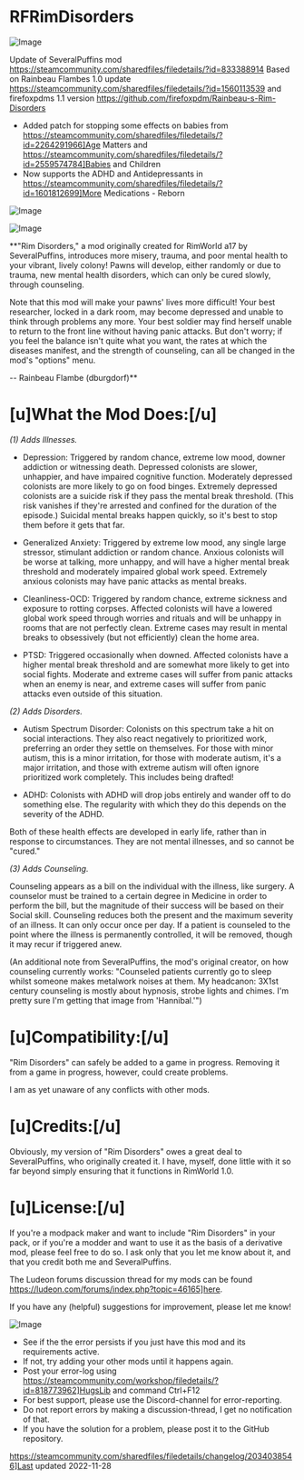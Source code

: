 # RFRimDisorders


![Image](https://i.imgur.com/buuPQel.png)

Update of SeveralPuffins mod
https://steamcommunity.com/sharedfiles/filedetails/?id=833388914
Based on Rainbeau Flambes 1.0 update
https://steamcommunity.com/sharedfiles/filedetails/?id=1560113539
and firefoxpdms 1.1 version
https://github.com/firefoxpdm/Rainbeau-s-Rim-Disorders

- Added patch for stopping some effects on babies from https://steamcommunity.com/sharedfiles/filedetails/?id=2264291966]Age Matters and https://steamcommunity.com/sharedfiles/filedetails/?id=2559574784]Babies and Children
- Now supports the ADHD and Antidepressants in https://steamcommunity.com/sharedfiles/filedetails/?id=1601812699]More Medications - Reborn

![Image](https://i.imgur.com/pufA0kM.png)

	
![Image](https://i.imgur.com/Z4GOv8H.png)


**"Rim Disorders," a mod originally created for RimWorld a17 by SeveralPuffins, introduces more misery, trauma, and poor mental health to your vibrant, lively colony! Pawns will develop, either randomly or due to trauma, new mental health disorders, which can only be cured slowly, through counseling. 

Note that this mod will make your pawns' lives more difficult! Your best researcher, locked in a dark room, may become depressed and unable to think through problems any more. Your best soldier may find herself unable to return to the front line without having panic attacks. But don't worry; if you feel the balance isn't quite what you want, the rates at which the diseases manifest, and the strength of counseling, can all be changed in the mod's "options" menu.

-- Rainbeau Flambe (dburgdorf)**

# **[u]What the Mod Does:[/u]**


*(1) Adds Illnesses.*
  
- Depression: Triggered by random chance, extreme low mood, downer addiction or witnessing death. Depressed colonists are slower, unhappier, and have impaired cognitive function. Moderately depressed colonists are more likely to go on food binges. Extremely depressed colonists are a suicide risk if they pass the mental break threshold. (This risk vanishes if they're arrested and confined for the duration of the episode.) Suicidal mental breaks happen quickly, so it's best to stop them before it gets that far.
   				
- Generalized Anxiety: Triggered by extreme low mood, any single large stressor, stimulant addiction or random chance. Anxious colonists will be worse at talking, more unhappy, and will have a higher mental break threshold and moderately impaired global work speed. Extremely anxious colonists may have panic attacks as mental breaks. 
  
- Cleanliness-OCD: Triggered by random chance, extreme sickness and exposure to rotting corpses. Affected colonists will have a lowered global work speed through worries and rituals and will be unhappy in rooms that are not perfectly clean. Extreme cases may result in mental breaks to obsessively (but not efficiently) clean the home area.
  
- PTSD: Triggered occasionally when downed. Affected colonists have a higher mental break threshold and are somewhat more likely to get into social fights. Moderate and extreme cases will suffer from panic attacks when an enemy is near, and extreme cases will suffer from panic attacks even outside of this situation.

*(2) Adds Disorders.*

- Autism Spectrum Disorder: Colonists on this spectrum take a hit on social interactions. They also react negatively to prioritized work, preferring an order they settle on themselves. For those with minor autism, this is a minor irritation, for those with moderate autism, it's a major irritation, and those with extreme autism will often ignore prioritized work completely. This includes being drafted!

- ADHD: Colonists with ADHD will drop jobs entirely and wander off to do something else. The regularity with which they do this depends on the severity of the ADHD.

Both of these health effects are developed in early life, rather than in response to circumstances. They are not mental illnesses, and so cannot be "cured."

*(3) Adds Counseling.*

Counseling appears as a bill on the individual with the illness, like surgery. A counselor must be trained to a certain degree in Medicine in order to perform the bill, but the magnitude of their success will be based on their Social skill. Counseling reduces both the present and the maximum severity of an illness. It can only occur once per day. If a patient is counseled to the point where the illness is permanently controlled, it will be removed, though it may recur if triggered anew.	

(An additional note from SeveralPuffins, the mod's original creator, on how counseling currently works: "Counseled patients currently go to sleep whilst someone makes metalwork noises at them. My headcanon: 3X1st century counseling is mostly about hypnosis, strobe lights and chimes. I'm pretty sure I'm getting that image from 'Hannibal.'")
  
# **[u]Compatibility:[/u]**


"Rim Disorders" can safely be added to a game in progress. Removing it from a game in progress, however, could create problems.

I am as yet unaware of any conflicts with other mods.

# **[u]Credits:[/u]**


Obviously, my version of "Rim Disorders" owes a great deal to SeveralPuffins, who originally created it. I have, myself, done little with it so far beyond simply ensuring that it functions in RimWorld 1.0.

# **[u]License:[/u]**


If you're a modpack maker and want to include "Rim Disorders" in your pack, or if you're a modder and want to use it as the basis of a derivative mod, please feel free to do so. I ask only that you let me know about it, and that you credit both me and SeveralPuffins. 

The Ludeon forums discussion thread for my mods can be found https://ludeon.com/forums/index.php?topic=46165]here.

If you have any (helpful) suggestions for improvement, please let me know!

![Image](https://i.imgur.com/PwoNOj4.png)



-  See if the the error persists if you just have this mod and its requirements active.
-  If not, try adding your other mods until it happens again.
-  Post your error-log using https://steamcommunity.com/workshop/filedetails/?id=818773962]HugsLib and command Ctrl+F12
-  For best support, please use the Discord-channel for error-reporting.
-  Do not report errors by making a discussion-thread, I get no notification of that.
-  If you have the solution for a problem, please post it to the GitHub repository.



https://steamcommunity.com/sharedfiles/filedetails/changelog/2034038546]Last updated 2022-11-28
